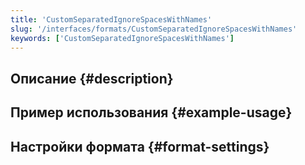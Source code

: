```yaml
---
title: 'CustomSeparatedIgnoreSpacesWithNames'
slug: '/interfaces/formats/CustomSeparatedIgnoreSpacesWithNames'
keywords: ['CustomSeparatedIgnoreSpacesWithNames']
---
```


## Описание {#description}

## Пример использования {#example-usage}

## Настройки формата {#format-settings}
